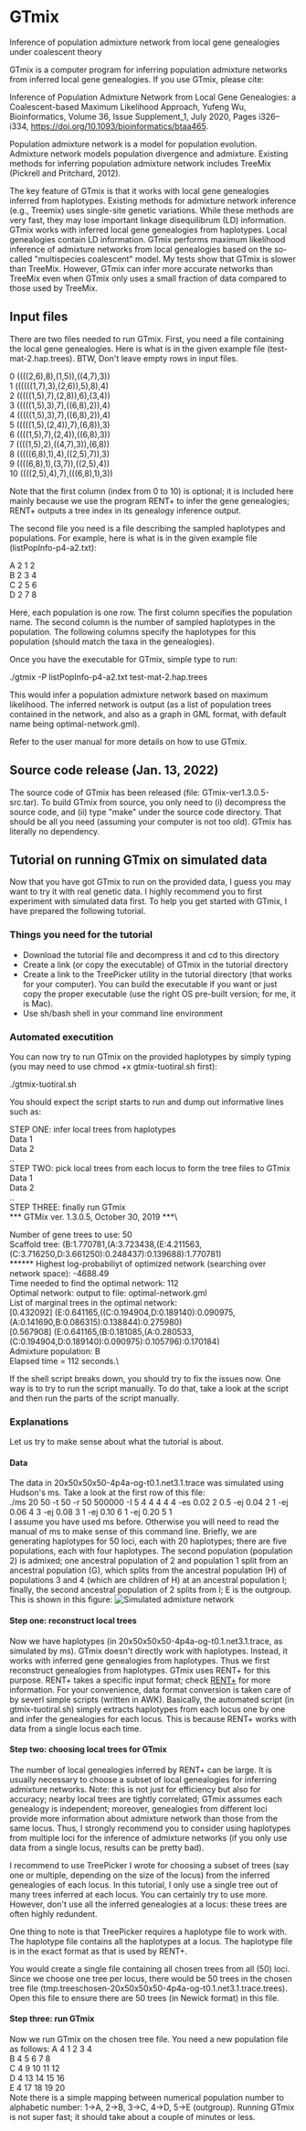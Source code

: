 # GTmix
Inference of population admixture network from local gene genealogies under coalescent theory

GTmix is a computer program for inferring population admixture networks from inferred local gene genealogies. If you use GTmix, please cite:

Inference of Population Admixture Network from Local Gene Genealogies: a Coalescent-based Maximum Likelihood Approach, Yufeng Wu, Bioinformatics, Volume 36, Issue Supplement_1, July 2020, Pages i326–i334, https://doi.org/10.1093/bioinformatics/btaa465.

Population admixture network is a model for population evolution. Admixture network models population divergence and admixture. Existing methods for inferring population admixture network includes TreeMix (Pickrell and Pritchard, 2012).

The key feature of GTmix is that it works with local gene genealogies inferred from haplotypes. Existing methods for admixture network inference (e.g., Treemix) uses single-site genetic variations. While these methods are very fast, they may lose important linkage disequilibrum (LD) information. GTmix works with inferred local gene genealogies from haplotypes. Local genealogies contain LD information. GTmix performs maximum likelihood inference of admixture networks from local genealogies based on the so-called "multispecies coalescent" model. My tests show that GTmix is slower than TreeMix. However, GTmix can infer more accurate networks than TreeMix even when GTmix only uses a small fraction of data compared to those used by TreeMix.

## Input files
There are two files needed to run GTmix. First, you need a file containing the local gene genealogies. Here is what is in the given example file (test-mat-2.hap.trees). BTW, Don't leave empty rows in input files.

0       ((((2,6),8),(1,5)),((4,7),3))  
1       ((((((1,7),3),(2,6)),5),8),4)  
2       (((((1,5),7),(2,8)),6),(3,4))  
3       (((((1,5),3),7),((6,8),2)),4)  
4       (((((1,5),3),7),((6,8),2)),4)  
5       (((((1,5),(2,4)),7),(6,8)),3)  
6       ((((1,5),7),(2,4)),((6,8),3))  
7       ((((1,5),2),((4,7),3)),(6,8))  
8       (((((6,8),1),4),((2,5),7)),3)  
9       ((((6,8),1),(3,7)),((2,5),4))  
10      ((((2,5),4),7),(((6,8),1),3))

Note that the first column (index from 0 to 10) is optional; it is included here mainly because we use the program RENT+ to infer the gene genealogies; RENT+ outputs a tree index in its genealogy inference output. 

The second file you need is a file describing the sampled haplotypes and populations. For example, here is what is in the given example file (listPopInfo-p4-a2.txt):

A 2 1 2  
B 2 3 4  
C 2 5 6   
D 2 7 8

Here, each population is one row. The first column specifies the population name. The second column is the number of sampled haplotypes in the population. The following columns specify the haplotypes for this population (should match the taxa in the genealogies).

Once you have the executable for GTmix, simple type to run:

./gtmix -P listPopInfo-p4-a2.txt test-mat-2.hap.trees 

This would infer a population admixture network based on maximum likelihood. The inferred network is output (as a list of population trees contained in the network, and also as a graph in GML format, with default name being optimal-network.gml).

Refer to the user manual for more details on how to use GTmix.

## Source code release (Jan. 13, 2022)
The source code of GTmix has been released (file: GTmix-ver1.3.0.5-src.tar). To build GTmix from source, you only need to (i) decompress the source code, and (ii) type "make" under the source code directory. That should be all you need (assuming your computer is not too old). GTmix has literally no dependency.

## Tutorial on running GTmix on simulated data
Now that you have got GTmix to run on the provided data, I guess you may want to try it with real genetic data. I highly recommend you to first experiment with simulated data first. To help you get started with GTmix, I have prepared the following tutorial.
### Things you need for the tutorial
- Download the tutorial file and decompress it and cd to this directory
- Create a link (or copy the executable) of GTmix in the tutorial directory
- Create a link to the TreePicker utility in the tutorial directory (that works for your computer). You can build the executable if you want or just copy the proper executable (use the right OS pre-built version; for me, it is Mac).
- Use sh/bash shell in your command line environment

### Automated executition
You can now try to run GTmix on the provided haplotypes by simply typing (you may need to use chmod +x gtmix-tuotiral.sh first):

./gtmix-tuotiral.sh

You should expect the script starts to run and dump out informative lines such as:

STEP ONE: infer local trees from haplotypes\
Data 1\
Data 2\
..\
STEP TWO: pick local trees from each locus to form the tree files to GTmix\
Data 1\
Data 2\
..\
STEP THREE: finally run GTmix\
*** GTMix ver. 1.3.0.5, October 30, 2019 ***\

Number of gene trees to use: 50\
Scaffold tree: (B:1.770781,(A:3.723438,(E:4.211563,(C:3.716250,D:3.661250):0.248437):0.139688):1.770781)\
****** Highest log-probabiliyt of optimized network (searching over network space): -4688.49\
Time needed to find the optimal network: 112\
Optimal network: output to file: optimal-network.gml\
List of marginal trees in the optimal network:\
[0.432092] (E:0.641165,((C:0.194904,D:0.189140):0.090975,(A:0.141690,B:0.086315):0.138844):0.275980)\
[0.567908] (E:0.641165,(B:0.181085,(A:0.280533,(C:0.194904,D:0.189140):0.090975):0.105796):0.170184)\
Admixture population: B\
Elapsed time = 112 seconds.\

If the shell script breaks down, you should try to fix the issues now. One way is to try to run the script manually. To do that, take a look at the script and then run the parts of the script manually. 
### Explanations
Let us try to make sense about what the tutorial is about. 
#### Data
The data in 20x50x50x50-4p4a-og-t0.1.net3.1.trace was simulated using Hudson's ms. Take a look at the first row of this file:  
./ms 20 50 -t 50 -r 50 500000 -I 5 4 4 4 4 4 -es 0.02 2 0.5 -ej 0.04 2 1 -ej 0.06 4 3 -ej 0.08 3 1 -ej 0.10 6 1 -ej 0.20 5 1  
I assume you have used ms before. Otherwise you will need to read the manual of ms to make sense of this command line. Briefly, we are generating haplotypes for 50 loci, each with 20 haplotypes; there are five populations, each with four haplotypes. The second population (population 2) is admixed; one ancestral population  of 2 and population 1 split from an ancestral population (G), which splits from the ancestral population (H) of populations 3 and 4 (which are children of H) at an ancestral population I; finally, the second ancestral population of 2 splits from I; E is the outgroup. This is shown in this figure:
![Simulated admixture network](https://github.com/yufengwudcs/GTmix/edit/master/AdmixNet3-github-tutorial.png?raw=true)

#### Step one: reconstruct local trees
Now we have haplotypes (in 20x50x50x50-4p4a-og-t0.1.net3.1.trace, as simulated by ms). GTmix doesn't directly work with haplotypes. Instead, it works with inferred gene genealogies from haplotypes. Thus we first reconstruct genealogies from haplotypes. GTmix uses RENT+ for this purpose. RENT+ takes a specific input format; check [RENT+](https://github.com/SajadMirzaei/RentPlus) for more information. For your convenience, data format conversion is taken care of by severl simple scripts (written in AWK). Basically, the automated script (in gtmix-tuotiral.sh) simply extracts haplotypes from each locus one by one and infer the genealogies for each locus. This is because RENT+ works with data from a single locus each time. 

#### Step two: choosing local trees for GTmix
The number of local genealogies inferred by RENT+ can be large. It is usually necessary to choose a subset of local genealogies for inferring admixture networks. Note: this is not just for efficiency but also for accuracy; nearby local trees are tightly correlated; GTmix assumes each genealogy is independent; moreover, genealogies from different loci provide more information about admixture network than those from the same locus. Thus, I strongly recommend you to consider using haplotypes from multiple loci for the inference of admixture networks (if you only use data from a single locus, results can be pretty bad).

I recommend to use TreePicker I wrote for choosing a subset of trees (say one or multiple, depending on the size of the locus) from the inferred genealogies of each locus. In this tutorial, I only use a single tree out of many trees inferred at each locus. You can certainly try to use more. However, don't use all the inferred genealogies at a locus: these trees are often highly redundent.

One thing to note is that TreePicker requires a haplotype file to work with. The haplotype file contains all the haplotypes at a locus. The haplotype file is in the exact format as that is used by RENT+. 

You would create a single file containing all chosen trees from all (50) loci. Since we choose one tree per locus, there would be 50 trees in the chosen tree file (tmp.treeschosen-20x50x50x50-4p4a-og-t0.1.net3.1.trace.trees). Open this file to ensure there are 50 trees (in Newick format) in this file.

#### Step three: run GTmix
Now we run GTmix on the chosen tree file. You need a new population file as follows:
A 4 1 2 3 4  
B 4 5 6 7 8  
C 4 9 10 11 12  
D 4 13 14 15 16  
E 4 17 18 19 20  
Note there is a simple mapping between numerical population number to alphabetic number: 1->A, 2->B, 3->C, 4->D, 5->E (outgroup). Running GTmix is not super fast; it should take about a couple of minutes or less. 
